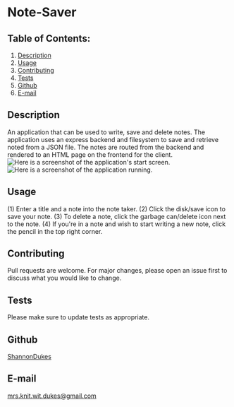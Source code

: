 # Note-Saver

## Table of Contents:
  1. [Description](#Description)
  2. [Usage](#Usage)
  3. [Contributing](#Contributing)
  4. [Tests](#Tests)
  5. [Github](#Github)
  6. [E-mail](#E-mail)

## Description
An application that can be used to write, save and delete notes. The application uses an express backend and filesystem to save and retrieve noted from a JSON file. The notes are routed from the backend and rendered to an HTML page on the frontend for the client. 
![Here is a screenshot of the application's start screen.](notesaver1.jpg)
![Here is a screenshot of the application running.](notesaver2.jpg)

## Usage
(1) Enter a title and a note into the note taker. 
(2) Click the disk/save icon to save your note.
(3) To delete a note, click the garbage can/delete icon next to the note.
(4) If you're in a note and wish to start writing a new note, click the pencil in the top right corner.

## Contributing
Pull requests are welcome. For major changes, please open an issue first to discuss what you would like to change. 

## Tests 
Please make sure to update tests as appropriate.

## Github
[ShannonDukes](https://github.com/ShannonDukes)

## E-mail
mrs.knit.wit.dukes@gmail.com